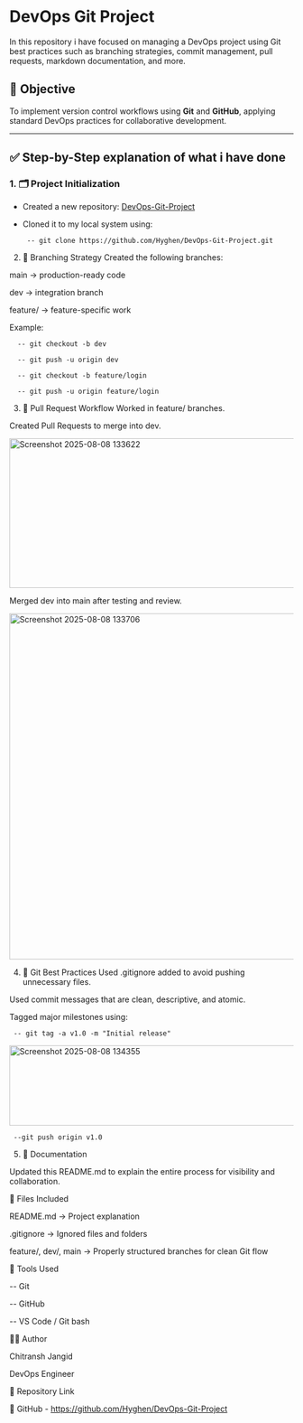 # DevOps Git Project

In this repository i have focused on managing a DevOps project using Git best practices such as branching strategies, commit management, pull requests, markdown documentation, and more.

## 🔧 Objective
To implement version control workflows using **Git** and **GitHub**, applying standard DevOps practices for collaborative development.

---

## ✅ Step-by-Step explanation of what i have done


### 1. 🗂️ Project Initialization

- Created a new repository: [DevOps-Git-Project](https://github.com/Hyghen/DevOps-Git-Project)

- Cloned it to my local system using:

  
       -- git clone https://github.com/Hyghen/DevOps-Git-Project.git


2. 🌱 Branching Strategy
Created the following branches:

main → production-ready code

dev → integration branch

feature/<feature-name> → feature-specific work

Example:

      -- git checkout -b dev

      -- git push -u origin dev

      -- git checkout -b feature/login

      -- git push -u origin feature/login



3. 📝 Pull Request Workflow
Worked in feature/ branches.

Created Pull Requests to merge into dev.



<img width="1192" height="265" alt="Screenshot 2025-08-08 133622" src="https://github.com/user-attachments/assets/1dd2f23e-7e2b-4233-862f-2027302fce50" />




Merged dev into main after testing and review.



<img width="1221" height="613" alt="Screenshot 2025-08-08 133706" src="https://github.com/user-attachments/assets/241afb3f-cc45-4560-bac2-e7a833ef46dd" />




4. 📁 Git Best Practices Used
.gitignore added to avoid pushing unnecessary files.

Used commit messages that are clean, descriptive, and atomic.

Tagged major milestones using:

     -- git tag -a v1.0 -m "Initial release"


<img width="1028" height="142" alt="Screenshot 2025-08-08 134355" src="https://github.com/user-attachments/assets/996ba8c7-9ec8-42d4-a7c4-fb6e32481f10" />


     
     --git push origin v1.0


5. 📄 Documentation

Updated this README.md to explain the entire process for visibility and collaboration.

📂 Files Included

README.md → Project explanation

.gitignore → Ignored files and folders

feature/, dev/, main → Properly structured branches for clean Git flow



🚀 Tools Used

-- Git

-- GitHub

-- VS Code / Git bash



👨‍💻 Author

Chitransh Jangid

DevOps Engineer



📌 Repository Link

🔗 GitHub - https://github.com/Hyghen/DevOps-Git-Project
